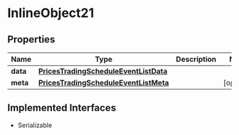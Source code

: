 

# InlineObject21


## Properties

Name | Type | Description | Notes
------------ | ------------- | ------------- | -------------
**data** | [**PricesTradingScheduleEventListData**](PricesTradingScheduleEventListData.md) |  | 
**meta** | [**PricesTradingScheduleEventListMeta**](PricesTradingScheduleEventListMeta.md) |  |  [optional]


## Implemented Interfaces

* Serializable


